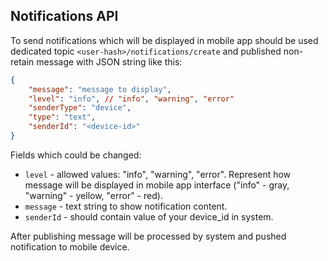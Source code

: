 ## Notifications API

To send notifications which will be displayed in mobile app should be used dedicated topic `<user-hash>/notifications/create` and published non-retain message with JSON string like this:

```JSON
{
    "message": "message to display",
    "level": "info", // "info", "warning", "error"
    "senderType": "device",
    "type": "text",
    "senderId": "<device-id>"
}
```

Fields which could be changed:

* `level` - allowed values: "info", "warning", "error". Represent how message will be displayed in mobile app interface ("info" - gray, "warning" - yellow, "error" - red).
* `message` - text string to show notification content.
* `senderId` - should contain value of your device_id in system.

After publishing message will be processed by system and pushed notification to mobile device.

